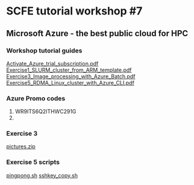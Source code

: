 # SCFE tutorial workshop #7

## Microsoft Azure - the best public cloud for HPC

### Workshop tutorial guides
[Activate_Azure_trial_subscription.pdf](https://github.com/tojozefi/scfelab/blob/master/Activate_Azure_trial_subscription.pdf)
[Exercise1_SLURM_cluster_from_ARM_template.pdf](https://github.com/tojozefi/scfelab/blob/master/Exercise1_SLURM_cluster_from_ARM_template.pdf)
[Exercise3_Image_processing_with_Azure_Batch.pdf](https://github.com/tojozefi/scfelab/blob/master/Exercise3_Image_processing_with_Azure_Batch.pdf)
[Exercise5_RDMA_Linux_cluster_with_Azure_CLI.pdf](https://github.com/tojozefi/scfelab/blob/master/Exercise5_RDMA_Linux_cluster_with_Azure_CLI.pdf)



### Azure Promo codes
1) WR9ITS6Q2ITHWC291G
2)

### Exercise 3
[pictures.zip](https://github.com/tojozefi/scfelab/blob/master/pictures.zip)

### Exercise 5 scripts
[pingpong.sh](https://github.com/tojozefi/scfelab/blob/master/pingpong.sh)
[sshkey_copy.sh](https://github.com/tojozefi/scfelab/blob/master/sshkey_copy.sh)
